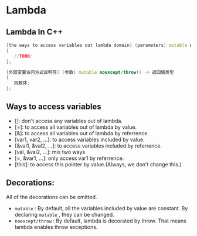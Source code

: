 # Lambda

## Lambda In C++

```cpp
[the ways to access variables out lambda domain] (parameters) mutable noexcept/throw() -> return type
{
   //TODO; 
};

[外部变量访问方式说明符] (参数) mutable noexcept/throw() -> 返回值类型
{
   函数体; 
};
```

## Ways to access variables
- []: don't access any variables out of lambda.
- [=]: to access all variables out of lambda by value.
- [&]: to access all variables out of lambda by referrence.
- [var1, var2, ...]: to access variables included by value.
- [&val1, &val2, ...]: to access variables included by referrence.
- [val, &val2, ...]: mix two ways
- [=, &var1, ...]: only access var1 by referrence.
- [this]: to access this pointer by value.(Always, we don't change this.)

## Decorations:

All of the decorations can be omitted.
- `mutable` : By default, all the variables included by value are constant. By declaring `mutable` , they can be changed.
- `noexcept/throw` : By default, lambda is decorated by throw. That means lambda enables throw exceptions.
